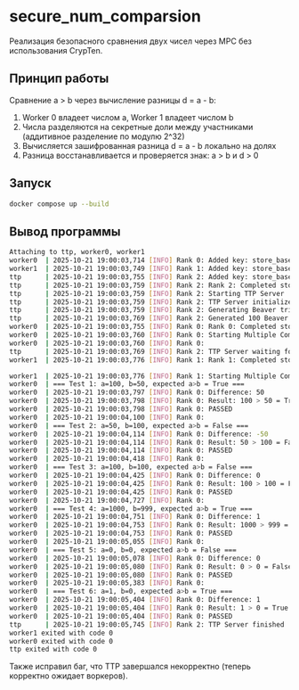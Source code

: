 # secure_num_comparsion
Реализация безопасного сравнения двух чисел через MPC без использования CrypTen.

## Принцип работы
Сравнение a > b через вычисление разницы d = a - b:

1. Worker 0 владеет числом a, Worker 1 владеет числом b
2. Числа разделяются на секретные доли между участниками (аддитивное разделение по модулю 2^32)
3. Вычисляется зашифрованная разница d = a - b локально на долях
4. Разница восстанавливается и проверяется знак: a > b и d > 0

## Запуск

```bash
docker compose up --build
```

## Вывод программы

```bash
Attaching to ttp, worker0, worker1
worker0  | 2025-10-21 19:00:03,714 [INFO] Rank 0: Added key: store_based_barrier_key:1 to store for rank: 0
worker1  | 2025-10-21 19:00:03,749 [INFO] Rank 1: Added key: store_based_barrier_key:1 to store for rank: 1
ttp      | 2025-10-21 19:00:03,755 [INFO] Rank 2: Added key: store_based_barrier_key:1 to store for rank: 2
ttp      | 2025-10-21 19:00:03,759 [INFO] Rank 2: Rank 2: Completed store-based barrier for key:store_based_barrier_key:1 with 3 nodes.
ttp      | 2025-10-21 19:00:03,759 [INFO] Rank 2: Starting TTP Server
ttp      | 2025-10-21 19:00:03,759 [INFO] Rank 2: TTP Server initialized
ttp      | 2025-10-21 19:00:03,759 [INFO] Rank 2: Generating Beaver triples...
ttp      | 2025-10-21 19:00:03,769 [INFO] Rank 2: Generated 100 Beaver triples and ready to serve
worker0  | 2025-10-21 19:00:03,755 [INFO] Rank 0: Rank 0: Completed store-based barrier for key:store_based_barrier_key:1 with 3 nodes.
worker0  | 2025-10-21 19:00:03,760 [INFO] Rank 0: Starting Multiple Comparison Tests
worker0  | 2025-10-21 19:00:03,760 [INFO] Rank 0: 
ttp      | 2025-10-21 19:00:03,769 [INFO] Rank 2: TTP Server waiting for workers to complete...
worker1  | 2025-10-21 19:00:03,776 [INFO] Rank 1: Rank 1: Completed store-based barrier for key:store_based_barrier_key:1 with 3 nodes.

worker1  | 2025-10-21 19:00:03,776 [INFO] Rank 1: Starting Multiple Comparison Tests
worker0  | === Test 1: a=100, b=50, expected a>b = True ===
worker0  | 2025-10-21 19:00:03,797 [INFO] Rank 0: Difference: 50
worker0  | 2025-10-21 19:00:03,798 [INFO] Rank 0: Result: 100 > 50 = True
worker0  | 2025-10-21 19:00:03,798 [INFO] Rank 0: PASSED
worker0  | 2025-10-21 19:00:04,100 [INFO] Rank 0: 
worker0  | === Test 2: a=50, b=100, expected a>b = False ===
worker0  | 2025-10-21 19:00:04,114 [INFO] Rank 0: Difference: -50
worker0  | 2025-10-21 19:00:04,114 [INFO] Rank 0: Result: 50 > 100 = False
worker0  | 2025-10-21 19:00:04,114 [INFO] Rank 0: PASSED
worker0  | 2025-10-21 19:00:04,418 [INFO] Rank 0: 
worker0  | === Test 3: a=100, b=100, expected a>b = False ===
worker0  | 2025-10-21 19:00:04,425 [INFO] Rank 0: Difference: 0
worker0  | 2025-10-21 19:00:04,425 [INFO] Rank 0: Result: 100 > 100 = False
worker0  | 2025-10-21 19:00:04,425 [INFO] Rank 0: PASSED
worker0  | 2025-10-21 19:00:04,727 [INFO] Rank 0: 
worker0  | === Test 4: a=1000, b=999, expected a>b = True ===
worker0  | 2025-10-21 19:00:04,751 [INFO] Rank 0: Difference: 1
worker0  | 2025-10-21 19:00:04,753 [INFO] Rank 0: Result: 1000 > 999 = True
worker0  | 2025-10-21 19:00:04,753 [INFO] Rank 0: PASSED
worker0  | 2025-10-21 19:00:05,055 [INFO] Rank 0: 
worker0  | === Test 5: a=0, b=0, expected a>b = False ===
worker0  | 2025-10-21 19:00:05,078 [INFO] Rank 0: Difference: 0
worker0  | 2025-10-21 19:00:05,080 [INFO] Rank 0: Result: 0 > 0 = False
worker0  | 2025-10-21 19:00:05,080 [INFO] Rank 0: PASSED
worker0  | 2025-10-21 19:00:05,383 [INFO] Rank 0: 
worker0  | === Test 6: a=1, b=0, expected a>b = True ===
worker0  | 2025-10-21 19:00:05,404 [INFO] Rank 0: Difference: 1
worker0  | 2025-10-21 19:00:05,404 [INFO] Rank 0: Result: 1 > 0 = True
worker0  | 2025-10-21 19:00:05,404 [INFO] Rank 0: PASSED
ttp      | 2025-10-21 19:00:05,745 [INFO] Rank 2: TTP Server finished
worker1 exited with code 0
worker0 exited with code 0
ttp exited with code 0
```

Также исправил баг, что TTP завершался некорректно (теперь корректно ожидает воркеров).
